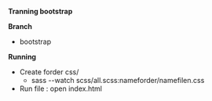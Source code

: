 **Tranning bootstrap**

**Branch**
- bootstrap

**Running**
- Create forder css/
    - sass --watch scss/all.scss:nameforder/namefilen.css
- Run file : open index.html


